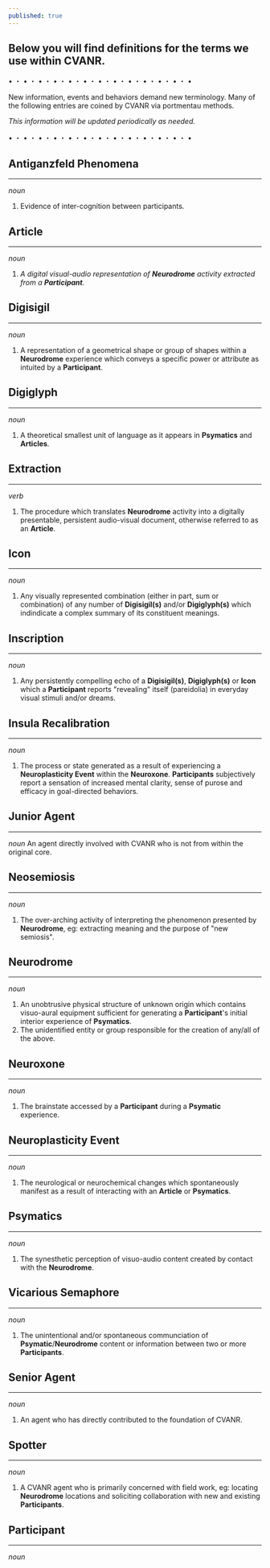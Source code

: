 ```yaml
---
published: true
---
```

## Below you will find definitions for the terms we use within CVANR.

• ・ • ・ • ・ • ・ • ・ • ・ • ・ • ・ • ・ • ・ • ・ • ・ •

New information, events and behaviors demand new terminology. Many of the following entries are coined by CVANR via portmentau methods.

_This information will be updated periodically as needed._

• ・ • ・ • ・ • ・ • ・ • ・ • ・ • ・ • ・ • ・ • ・ • ・ •
## **Antiganzfeld Phenomena**
---
_noun_
1. Evidence of inter-cognition between participants.

## **Article**
---------------
_noun_
1. _A digital visual-audio representation of **Neurodrome** activity extracted from a **Participant**._

## **Digisigil**
---------------
_noun_
1. A representation of a geometrical shape or group of shapes within a **Neurodrome** experience which conveys a specific power or attribute as intuited by a **Participant**.

## **Digiglyph**
---------------
_noun_
1. A theoretical smallest unit of language as it appears in **Psymatics** and **Articles**.

## **Extraction**
---------------
_verb_
1. The procedure which translates **Neurodrome** activity into a digitally presentable, persistent audio-visual document, otherwise referred to as an **Article**.
## **Icon**
---------------
_noun_
1. Any visually represented combination (either in part, sum or combination) of any number of **Digisigil(s)** and/or **Digiglyph(s)** which indindicate a complex summary of its constituent meanings.

## **Inscription**
---------------
_noun_
1. Any persistently compelling echo of a **Digisigil(s)**, **Digiglyph(s)** or **Icon** which a **Participant** reports "revealing" itself (pareidolia) in everyday visual stimuli and/or dreams.

## **Insula Recalibration**
---------------
_noun_
1. The process or state generated as a result of experiencing a **Neuroplasticity Event** within the **Neuroxone**. **Participants** subjectively report a sensation of increased mental clarity, sense of purose and efficacy in goal-directed behaviors.

## **Junior Agent**
---------------
_noun_
An agent directly involved with CVANR who is not from within the original core. 

## **Neosemiosis**
---------------
_noun_
1. The over-arching activity of interpreting the phenomenon presented by **Neurodrome**, eg: extracting meaning and the purpose of "new semiosis".

## **Neurodrome**
---------------
_noun_
1. An unobtrusive physical structure of unknown origin which contains visuo-aural equipment sufficient for generating a **Participant**'s initial interior experience of **Psymatics**.
2. The unidentified entity or group responsible for the creation of any/all of the above.

## **Neuroxone**
---------------
_noun_
1. The brainstate accessed by a **Participant** during a **Psymatic** experience.

## **Neuroplasticity Event**
---------------
_noun_
1. The neurological or neurochemical changes which spontaneously manifest as a result of interacting with an **Article** or **Psymatics**.

## **Psymatics**
---------------
_noun_
1. The synesthetic perception of visuo-audio content created by contact with the **Neurodrome**.

## **Vicarious Semaphore**
---------------
_noun_
1. The unintentional and/or spontaneous communciation of **Psymatic**/**Neurodrome** content or information between two or more **Participants**.

## **Senior Agent**
---------------
_noun_
1. An agent who has directly contributed to the foundation of CVANR.

## **Spotter**
---------------
_noun_
1. A CVANR agent who is primarily concerned with field work, eg: locating **Neurodrome** locations and soliciting collaboration with new and existing **Participants**.

## **Participant**
---------------
_noun_
